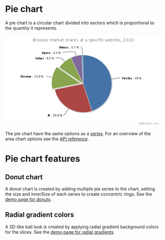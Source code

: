 Pie chart
=========

A pie chart is a circular chart divided into sectors which is proportional to the quantity it represents.

![pie.png](pie.png)

The pie chart have the same options as a [series](docs/chart-concepts/series). For an overview of the area chart options see the [API reference](http://api.highcharts.com/highcharts/plotOptions.pie).

Pie chart features
==================

Donut chart
-----------

A donut chart is created by adding multiple pie series to the chart, setting the size and innerSize of each series to create concentric rings. See the [demo page for donuts](http://highcharts.com/demo/pie-donut).

Radial gradient colors
----------------------

A 3D-like ball look is created by applying radial gradient background colors for the slices. See the [demo page for radial gradients](http://highcharts.com/demo/pie-gradient).
